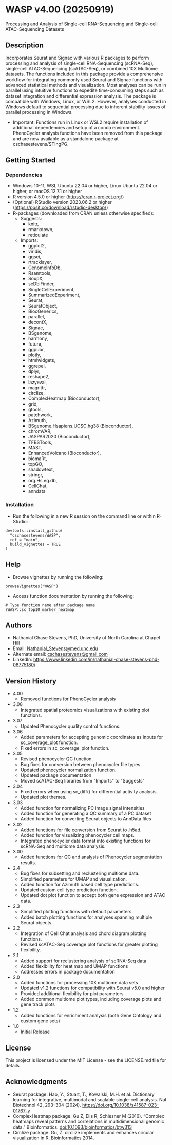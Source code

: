 # WASP v4.00 (20250919)

Processing and Analysis of Single-cell RNA-Sequencing and Single-cell ATAC-Sequencing Datasets

## Description

Incorporates Seurat and Signac with various R packages to perform processing and analysis of single-cell RNA-Sequencing (scRNA-Seq), single-cell ATAC-Sequencing (scATAC-Seq), or combined 10X Multiome datasets.    The functions included in this package provide a comprehensive workflow for integrating commonly used Seurat and Signac functions with advanced statistical methods and visualization.    Most analyses can be run in parallel using intuitive functions to expedite time-consuming steps such as dataset integration and differential expression analysis.    The package is compatible with Windows, Linux, or WSL2. However, analyses conducted in Windows default to sequential processing due to inherent stability issues of parallel processing in Windows.

* Important: Functions run in Linux or WSL2 require installation of additional dependencies and setup of a conda environment. PhenoCycler analysis functions have been removed from this package and are now available as a standalone package at cschasestevens/STIngPG.

## Getting Started

### Dependencies
* Windows 10-11, WSL Ubuntu 22.04 or higher, Linux Ubuntu 22.04 or higher, or macOS 12.7.1 or higher
* R version 4.5.0 or higher (https://cran.r-project.org/)
* (Optional) RStudio version 2023.06.2 or higher (https://posit.co/download/rstudio-desktop/)
* R-packages (downloaded from CRAN unless otherwise specified):
    * Suggests: 
        * knitr,
        * rmarkdown,
        * reticulate
    * Imports: 
        * ggplot2,
        * viridis,
        * ggsci,
        * rtracklayer,
        * GenomeInfoDb,
        * Rsamtools,
        * SoupX,
        * scDblFinder,
        * SingleCellExperiment,
        * SummarizedExperiment,
        * Seurat,
        * SeuratObject,
        * BiocGenerics,
        * parallel,
        * decontX,
        * Signac,
        * BSgenome,
        * harmony,
        * future,
        * ggpubr,
        * plotly,
        * htmlwidgets,
        * ggrepel,
        * dplyr,
        * reshape2,
        * lazyeval,
        * magrittr,
        * circlize,
        * ComplexHeatmap (Bioconductor),
        * grid,
        * gtools,
        * patchwork,
        * Azimuth,
        * BSgenome.Hsapiens.UCSC.hg38 (Bioconductor),
        * chromVAR,
        * JASPAR2020 (Bioconductor),
        * TFBSTools,
        * MAST,
        * EnhancedVolcano (Bioconductor),
        * biomaRt,
        * topGO,
        * shadowtext,
        * stringr,
        * org.Hs.eg.db,
        * CellChat,
        * anndata

### Installation
* Run the following in a new R session on the command line or within R-Studio:

```
devtools::install_github(
  "cschasestevens/WASP", 
  ref = "main", 
  build_vignettes = TRUE
)
```

## Help
* Browse vignettes by running the following:

```
browseVignettes("WASP")
```

* Access function documentation by running the following:

```
# Type function name after package name
?WASP::sc_top10_marker_heatmap
```

## Authors

* Nathanial Chase Stevens, PhD, University of North Carolina at Chapel Hill
* Email: Nathanial_Stevens@med.unc.edu
* Alternate email: cschasestevens@gmail.com
* LinkedIn: https://www.linkedin.com/in/nathanial-chase-stevens-phd-08775180/

## Version History
* 4.00
    * Removed functions for PhenoCycler analysis
* 3.08
    * Integrated spatial proteomics visualizations with existing plot functions.
* 3.07
    * Updated Phenocycler quality control functions.
* 3.06
    * Added parameters for accepting genomic coordinates as inputs for sc_coverage_plot function.
    * Fixed errors in sc_coverage_plot function.
* 3.05
    * Revised phenocycler QC function.
    * Bug fixes for conversion between phenocycler file types.
    * Updated phenocycler normalization function.
    * Updated package documentation
    * Moved scATAC-Seq libraries from "Imports" to "Suggests"
* 3.04
    * Fixed errors when using sc_diff() for differential activity analysis.
    * Updated plot themes.
* 3.03
    * Added function for normalizing PC image signal intensities
    * Added function for generating a QC summary of a PC dataset
    * Added function for converting Seurat objects to AnnData files
* 3.02
    * Added functions for file conversion from Seurat to .h5ad.
    * Added function for visualizing phenocycler cell maps.
    * Integrated phenocycler data format into existing functions for scRNA-Seq and multiome data analysis.
* 3.00
    * Added functions for QC and analysis of Phenocycler segmentation results.
* 2.4
    * Bug fixes for subsetting and reclustering multiome data.
    * Simplified parameters for UMAP and visualization.
    * Added function for Azimuth based cell type predictions.
    * Updated custom cell type prediction function.
    * Updated dot plot function to accept both gene expression and ATAC data.
* 2.3
    * Simplified plotting functions with default parameters.
    * Added batch plotting functions for analyses spanning multiple Seurat objects.
* 2.2
    * Integration of Cell Chat analysis and chord diagram plotting functions.
    * Revised scATAC-Seq coverage plot functions for greater plotting flexibility.
* 2.1
    * Added support for reclustering analysis of scRNA-Seq data
    * Added flexibility for heat map and UMAP functions
    * Addresses errors in package documentation
* 2.0
    * Added functions for processing 10X multiome data sets
    * Updated v1.2 functions for compatibility with Seurat v5.0 and higher
    * Provided additional flexibility for plot parameters
    * Added common multiome plot types, including coverage plots and gene track plots
* 1.2
    * Added functions for enrichment analysis (both Gene Ontology and custom gene sets)
* 1.0
    * Initial Release

## License

This project is licensed under the MIT License - see the LICENSE.md file for details

## Acknowledgments

* Seurat package: Hao, Y., Stuart, T., Kowalski, M.H. et al. Dictionary learning for integrative, multimodal and scalable single-cell analysis. Nat Biotechnol 42, 293–304 (2024). https://doi.org/10.1038/s41587-023-01767-y
* ComplexHeatmap package: Gu Z, Eils R, Schlesner M (2016). “Complex heatmaps reveal patterns and correlations in multidimensional genomic data.” Bioinformatics. <doi:10.1093/bioinformatics/btw313>
* Circlize package: Gu, Z. circlize implements and enhances circular visualization in R. Bioinformatics 2014.
